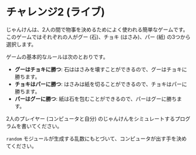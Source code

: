 # チャレンジ2 (ライブ)

じゃんけんは、2人の間で物事を決めるためによく使われる簡単なゲームです。このゲームではそれぞれの人がグー (石)、チョキ (はさみ)、パー (紙) の3つから選択します。

ゲームの基本的なルールは次のとおりです。

- **グーはチョキに勝つ**: 石ははさみを壊すことができるので、グーはチョキに勝ちます。
- **チョキはパーに勝つ**: はさみは紙を切ることができるので、チョキはパーに勝ちます。
- **パーはグーに勝つ**: 紙は石を包むことができるので、パーはグーに勝ちます。

2人のプレイヤー (コンピュータと自分) のじゃんけんをシミュレートするプログラムを書いてください。

`random` モジュールが生成する乱数にもとづいて、コンピュータが出す手を決めてください。
